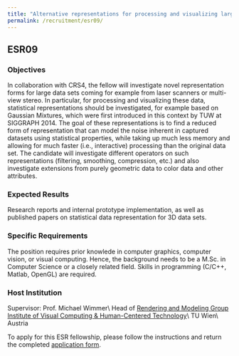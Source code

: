 ```yaml
---
title: "Alternative representations for processing and visualizing large captured data sets"
permalink: /recruitment/esr09/
---
```

## ESR09

### Objectives

In collaboration with CRS4, the fellow will investigate novel representation forms for large data sets coming for example from laser scanners or multi-view stereo. In particular, for processing and visualizing these data, statistical representations should be investigated, for example based on Gaussian Mixtures, which were first introduced in this context by TUW at SIGGRAPH 2014. The goal of these representations is to find a reduced form of representation that can model the noise inherent in captured datasets using statistical properties, while taking up much less memory and allowing for much faster (i.e., interactive) processing than the original data set. The candidate will investigate different operators on such representations (filtering, smoothing, compression, etc.) and also investigate extensions from purely geometric data to color data and other attributes.

### Expected Results

Research reports and internal prototype implementation, as well as published papers on statistical data representation for 3D data sets.

### Specific Requirements

The position requires prior knowlede in computer graphics, computer vision, or visual computing. Hence, the background needs to be a M.Sc. in Computer Science or a closely related field. Skills in programming (C/C++, Matlab, OpenGL) are required.

### Host Institution

Supervisor: Prof. Michael Wimmer\\
Head of <a href="https://www.cg.tuwien.ac.at/renderinggroup/">Rendering and Modeling Group</a>
<a href="https://www.informatik.tuwien.ac.at/fakultaet/institute/e193">Institute of Visual Computing & Human-Centered Technology</a>\\
TU Wien\\
Austria

To apply for this ESR fellowship, please follow the instructions and return the completed [application form](/recruitment/apply/).